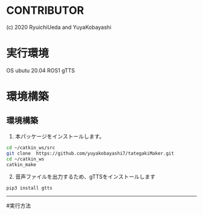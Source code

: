 # CONTRIBUTOR
(c) 2020 RyuichiUeda and YuyaKobayashi

# 実行環境
  OS ubutu 20.04
  ROS1
  gTTS 
  
# 環境構築

## 環境構築  
  
1. 本パッケージをインストールします。  
  
```sh
cd ~/catkin_ws/src  
git clone  https://github.com/yuyakobayashi7/tategakiMaker.git
cd ~/catkin_ws
catkin_make
```  
  
2. 音声ファイルを出力するため、gTTSをインストールします
```
pip3 install gtts
```  
---
    
#実行方法


       
 
